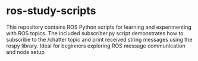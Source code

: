 # ros-study-scripts
This repository contains ROS Python scripts for learning and experimenting with ROS topics. The included subscriber.py script demonstrates how to subscribe to the /chatter topic and print received string messages using the rospy library. Ideal for beginners exploring ROS message communication and node setup
